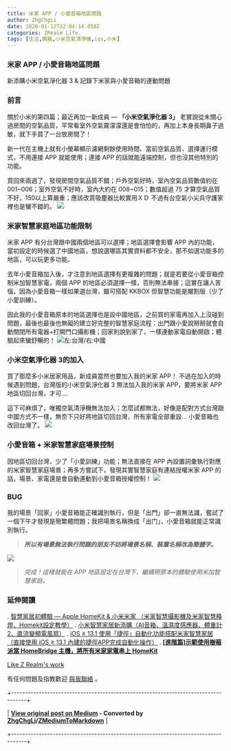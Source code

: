 ```yaml
---
title: 米家 APP / 小愛音箱地區問題
author: ZhgChgLi
date: 2020-01-12T22:04:14.058Z
categories: ZRealm Life.
tags: [生活,開箱,小米空氣清淨機,ios,小米]
---
```


### 米家 APP / 小愛音箱地區問題

新添購小米空氣淨化器 3 & 記錄下米家與小愛音箱的連動問題
### 前言

關於小米的第四篇；最近再加一新成員 — **「小米空氣淨化器 3」** 
老實說從未關心過房間的空氣品質，平常看室外空氣霧濛濛還是會怕怕的，再加上本身長期鼻子過敏，就下手買了一台放房間了！

新一代在主機上就有小螢幕顯示濾網剩餘使用時間、當前空氣品質、選擇運行模式，不用連接 APP 就能使用；連接 APP 的話就能遠端控制，但也沒其他特別的功能。

買回來兩週了，發現房間空氣品質不錯；戶外空氣好時，室內空氣品質數值約在 001~006；室外空氣不好時，室內大約在 008~015；數值超過 75 才算空氣品質不好，150以上算嚴重；應該改買吸塵器比較實用ＸＤ
不過有台空氣小尖兵守護家裡也是蠻不錯的。
![](/assets/94a4020edb82/1*9H29xuJPqTEBZUZ8G2Nz7Q.jpeg)
### 米家智慧家庭地區功能限制

米家 APP 有分台灣跟中國兩個地區可以選擇；地區選擇會影響 APP 內的功能，當初設定的時候選了中國地區，想說選哪區其實資料都不安全，那不如選功能多的地區，可以玩更多功能。

去年小愛音箱加入後，才注意到地區選擇有更複雜的問題；就是若要從小愛音箱控制米加智慧家電，兩個 APP 的地區必須選擇一樣，否則無法串接；這實在讓人苦惱，因為小愛音箱一樣如果選台灣，雖可搭配 KKBOX 但智慧功能是閹割版（少了小愛訓練）。

因此我的小愛音箱原本的地區選擇也是設中國地區，之前買的家電再加入上沒碰到問題，最後也最後也無礙的建立好完整的智慧家庭流程：出門跟小愛說掰掰就會自動關閉所有電器+打開門口攝影機；回家則說到家了，一樣連動家電自動開啟；體驗起來蠻舒暢的！
![左:台灣/右:中國](/assets/94a4020edb82/1*KdFDLrUoAN3LUGtTGDgSWQ.jpeg "左:台灣/右:中國")
### **小米空氣淨化器 3的加入**

買了那麼多小米居家用品，新成員當然也要加入我的米家 APP！
不過在加入的時候遇到問題，台灣版的小米空氣淨化器 3 無法加入我的米家 APP，要將米家 APP 地區切回台灣，才可….

這下可麻煩了，唯獨空氣清淨機無法加入；怎麼試都無法，好像是配對方式台灣跟中國方式不一樣，無奈下只好將地區切回台灣，所有家電全部重設… 小愛音箱也改回台灣了。
![](/assets/94a4020edb82/1*X2T8fvt9LWwq-VgdOtDQDg.jpeg)
### 小愛音箱 + 米家智慧家庭場景控制

因地區切回台灣，少了「小愛訓練」功能；無法直接在 APP 內設置詞彙執行對應的米家智慧家庭場景；再多方嘗試下，發現其實智慧家庭有連結授權米家 APP 的話，場景、家電還是會自動連動到小愛音箱授權控制！
![](/assets/94a4020edb82/1*G8J5kk3VtpFEMZjvsYCyDA.png)
### BUG

我的場景「回家」小愛音箱能正確識別執行，但是「出門」卻一直無法識，嘗試了一個下午才發現是簡繁體問題；我把場景名稱換成「出门」，小愛音箱就能正常識別執行。
> **_所以有場景無法執行問題的朋友不妨將場景名稱、裝置名稱改為簡體字。_**

![](/assets/94a4020edb82/1*wg4BaM5att9Zo3fPXFCKUw.png)
> _完成！這樣就能在 APP 地區設定在台灣下，繼續照原本的體驗使用米加智慧家庭。_

### 延伸閱讀
. [智慧家居初體驗 — Apple HomeKit & 小米米家 （米家智慧攝影機及米家智慧檯燈、Homekit設定教學）](https://medium.com/zrealm-life/智慧家居初體驗-apple-homekit-小米米家-c3150cdc85dd)
. [小米智慧家居新添購（AI音箱、溫濕度感應器、體重計2、直流變頻電風扇）](https://medium.com/zrealm-life/%E5%B0%8F%E7%B1%B3%E6%99%BA%E6%85%A7%E5%AE%B6%E5%B1%85%E6%96%B0%E6%B7%BB%E8%B3%BC-bcff7c157941)
. [iOS ≥ 13.1 使用「捷徑」自動化功能搭配米家智慧家居（直接使用 iOS ≥ 13.1 內建的捷徑APP完成自動化操作）](https://medium.com/@zhgchgli/ios-13-1-%E4%BD%BF%E7%94%A8-%E6%8D%B7%E5%BE%91-%E8%87%AA%E5%8B%95%E5%8C%96%E5%8A%9F%E8%83%BD%E6%90%AD%E9%85%8D%E7%B1%B3%E5%AE%B6%E6%99%BA%E6%85%A7%E5%AE%B6%E5%B1%85-21119db777dd)
. [**[進階篇]示範使用樹莓派當 HomeBridge 主機，將所有米家家電串上 HomeKit**](https://medium.com/zrealm-life/%E6%89%93%E9%80%A0%E8%88%92%E9%81%A9%E7%9A%84-wfh-%E6%99%BA%E6%85%A7%E5%B1%85%E5%AE%B6%E7%92%B0%E5%A2%83-%E6%8E%A7%E5%88%B6%E5%AE%B6%E9%9B%BB%E7%9B%A1%E5%9C%A8%E6%8C%87%E5%B0%96-99db2a1fbfe5)

[Like Z Realm's work](https://cdn.embedly.com/widgets/media.html?src=https%3A%2F%2Fbutton.like.co%2Fin%2Fembed%2Fzhgchgli%2Fbutton&display_name=LikeCoin&url=https%3A%2F%2Fbutton.like.co%2Fzhgchgli&image=https%3A%2F%2Fstorage.googleapis.com%2Flikecoin-foundation.appspot.com%2Flikecoin_store_user_zhgchgli_main%3FGoogleAccessId%3Dfirebase-adminsdk-eyzut%2540likecoin-foundation.iam.gserviceaccount.com%26Expires%3D2430432000%26Signature%3DgFRSNto%252BjjxXpRoYyuEMD5Ecm7mLK2uVo1vGz4NinmwLnAK0BGjcfKnItFpt%252BcYurx3wiwKTvrxvU019ruiCeNav7s7QUs5lgDDBc7c6zSVRbgcWhnJoKgReRkRu6Gd93WvGf%252BOdm4FPPgvpaJV9UE7h2MySR6%252B%252F4a%252B4kJCspzCTmLgIewm8W99pSbkX%252BQSlZ4t5Pw22SANS%252BlGl1nBCX48fGg%252Btg0vTghBGrAD2%252FMEXpGNJCdTPx8Gd9urOpqtwV4L1I2e2kYSC4YPDBD6pof1O6fKX%252BI8lGLEYiYP1sthjgf8Y4ZbgQr4Kt%252BRYIicx%252Bg6w3YWTg5zgHxAYhOINXw%253D%253D&key=a19fcc184b9711e1b4764040d3dc5c07&type=text%2Fhtml&schema=like)

有任何問題及指教歡迎 [與我聯絡](https://www.zhgchg.li/contact) 。



+-----------------------------------------------------------------------------------+

| **[View original post on Medium](https://medium.com/zrealm-life/%E7%B1%B3%E5%AE%B6-app-%E5%B0%8F%E6%84%9B%E9%9F%B3%E7%AE%B1%E5%9C%B0%E5%8D%80%E5%95%8F%E9%A1%8C-94a4020edb82) - Converted by [ZhgChgLi](https://blog.zhgchg.li)/[ZMediumToMarkdown](https://github.com/ZhgChgLi/ZMediumToMarkdown)** |

+-----------------------------------------------------------------------------------+

